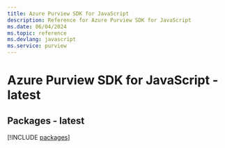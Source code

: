 ```yaml
---
title: Azure Purview SDK for JavaScript
description: Reference for Azure Purview SDK for JavaScript
ms.date: 06/04/2024
ms.topic: reference
ms.devlang: javascript
ms.service: purview
---
```

# Azure Purview SDK for JavaScript - latest
## Packages - latest
[!INCLUDE [packages](purview-index.md)]